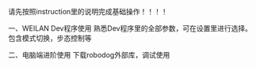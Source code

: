 请先按照instruction里的说明完成基础操作！！！！

一、WEILAN Dev程序使用
熟悉Dev程序里的全部参数，可在设置里进行选择。包含模式切换，步态控制等

二、电脑端进阶使用
下载robodog外部库，调试使用